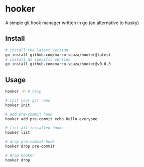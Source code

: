 # hooker

A simple git hook manager written in go (an alternative to husky)

## Install

```sh
# install the latest version
go install github.com/marco-souza/hooker@latest
# install an specific version
go install github.com/marco-souza/hooker@v0.0.3
```

## Usage

```sh
hooker -h # help

# init your git repo
hooker init

# add pre-commit hook
hooker add pre-commit echo Hello everyone

# list all installed hooks
hooker list

# drop pre-commit hook
hooker drop pre-commit

# drop hooker
hooker drop
```
